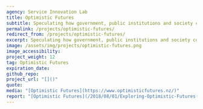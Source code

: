 ```yaml
---
agency: Service Innovation Lab
title: Optimistic Futures
subtitle: Speculating how government, public institutions and society could be resilient and prosperous in the future.
permalink: /projects/optimistic-futures/
redirect_from: /projects/optimistic-futures/
excerpt: Speculating how government, public institutions and society could be resilient and prosperous in the future.
image: /assets/img/projects/optimistic-futures.png
image_accessibility: 
project_weight: 12
tag: Optimistic Futures
expiration_date:
github_repo:
project_url: "[]()"
quote:
media: "[Optimistic Futures](https://www.optimisticfutures.nz/)"
report: "[Optimistic Futures](/2018/08/01/Exploring-Optimistic-Futures-Workshop/)"
---
```

